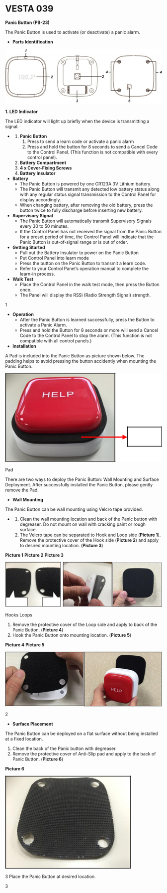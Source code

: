 # VESTA 039

**Panic Button (PB-23)**

The Panic Button is used to activate (or deactivate) a panic alarm.

* **Parts Identification**

![](<.gitbook/assets/0 (34).jpeg>)

**1. LED Indicator**

The LED indicator will light up briefly when the device is transmitting a signal.

*
  1. **Panic Button**
     1. Press to send a learn code or activate a panic alarm
     2. Press and hold the button for 8 seconds to send a Cancel Code to the Control Panel. (This function is not compatible with every control panel).
  2. **Battery Compartment**
  3. **4 x Cover-Fixing Screws**
  4. **Battery Insulator**
* **Battery**
  * The Panic Button is powered by one CR123A 3V Lithium battery.
  * The Panic Button will transmit any detected low battery status along with any regular status signal transmission to the Control Panel for display accordingly.
  * When changing battery, after removing the old battery, press the button twice to fully discharge before inserting new battery.
* **Supervisory Signal**
  * The Panic Button will automatically transmit Supervisory Signals every 30 to 50 minutes.
  * If the Control Panel has not received the signal from the Panic Button for a preset period of time, the Control Panel will indicate that the Panic Button is out-of-signal range or is out of order.
* **Getting Started**
  * Pull out the Battery Insulator to power on the Panic Button
  * Put Control Panel into learn mode
  * Press the button on the Panic Button to transmit a learn code.
  * Refer to your Control Panel’s operation manual to complete the learn-in process.
* **Walk Test**
  * Place the Control Panel in the walk test mode, then press the Button once.
  * The Panel will display the RSSi (Radio Strength Signal) strength.

1

* **Operation**
  * After the Panic Button is learned successfully, press the Button to activate a Panic Alarm.
  * Press and hold the Button for 8 seconds or more will send a Cancel Code to the Control Panel to stop the alarm. (This function is not compatible with all control panels.)
* **Installation**

A Pad is included into the Panic Button as picture shown below. The padding helps to avoid pressing the button accidently when mounting the Panic Button.

![](<.gitbook/assets/1 (37).png>)

Pad

There are two ways to deploy the Panic Button: Wall Mounting and Surface Deployment. After successfully installed the Panic Button, please gently remove the Pad.

* **Wall Mounting**

The Panic Button can be wall mounting using Velcro tape provided.

*
  1. Clean the wall mounting location and back of the Panic button with degreaser. Do not mount on wall with cracking paint or rough surface.
  2. The Velcro tape can be separated to Hook and Loop side (**Picture 1**). Remove the protective cover of the Hook side (**Picture 2**) and apply to desired mounting location. (**Picture 3**)

**Picture 1** **Picture 2** **Picture 3**

![](<.gitbook/assets/2 (43).png>)

Hooks Loops

1. Remove the protective cover of the Loop side and apply to back of the Panic Button. (**Picture 4**)
2. Hook the Panic Button onto mounting location. (**Picture 5**)

**Picture 4** **Picture 5**

![](<.gitbook/assets/3 (41).png>)

2

* **Surface Placement**

The Panic Button can be deployed on a flat surface without being installed at a fixed location.

1. Clean the back of the Panic button with degreaser.
2. Remove the protective cover of Anti-Slip pad and apply to the back of Panic Button. (**Picture 6**)

**Picture 6**

![](<.gitbook/assets/4 (38).png>)

3 Place the Panic Button at desired location.

3
